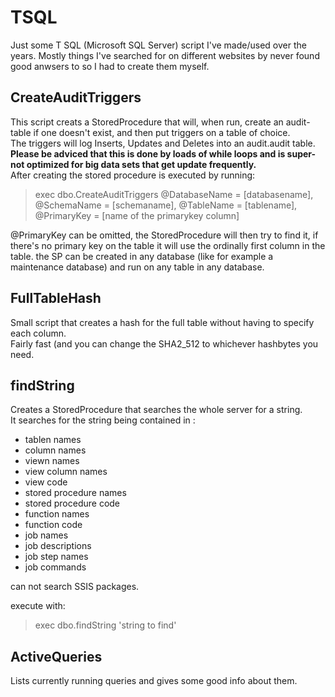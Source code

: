 # TSQL

Just some T SQL (Microsoft SQL Server) script I've made/used over the years.
Mostly things I've searched for on different websites by never found good anwsers to so I had to create them myself.

## CreateAuditTriggers
This script creats a StoredProcedure that will, when run, create an audit-table if one doesn't exist, and then put triggers on a table of choice.  
The triggers will log Inserts, Updates and Deletes into an audit.audit table.  
**Please be adviced that this is done by loads of while loops and is super-not optimized for big data sets that get update frequently.**  
After creating the stored procedure is executed by running:   
  

> exec dbo.CreateAuditTriggers @DatabaseName = [databasename], @SchemaName = [schemaname], @TableName = [tablename], @PrimaryKey = [name of the primarykey column]  
  
@PrimaryKey can be omitted, the StoredProcedure will then try to find it, if there's no primary key on the table it will use the ordinally first column in the table.
the SP can be created in any database (like for example a maintenance database) and run on any table in any database.
  
## FullTableHash
Small script that creates a hash for the full table without having to specify each column.  
Fairly fast (and you can change the SHA2_512 to whichever hashbytes you need.  

## findString
Creates a StoredProcedure that searches the whole server for a string.  
It searches for the string being contained in :
* tablen names
* column names
* viewn names
* view column names
* view code
* stored procedure names
* stored procedure code
* function names
* function code
* job names
* job descriptions
* job step names
* job commands
  
can not search SSIS packages.

execute with:  
> exec dbo.findString 'string to find'

## ActiveQueries
Lists currently running queries and gives some good info about them.
